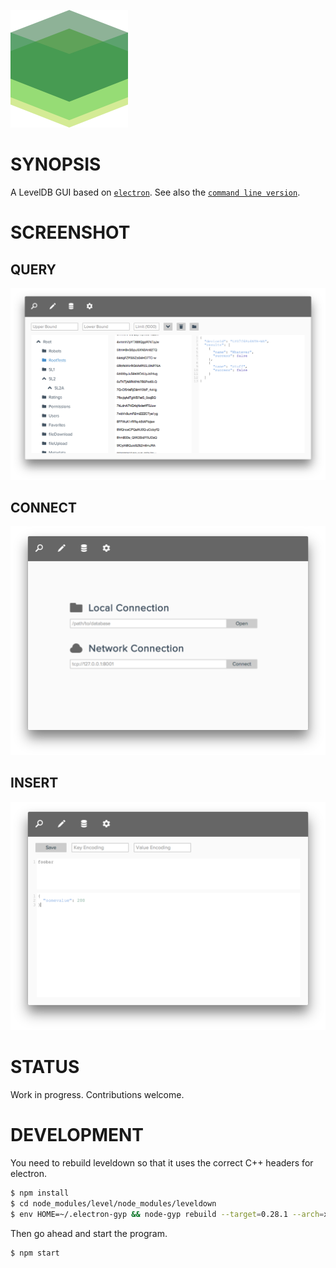 ![img](/assets/img/leveldb.png)

# SYNOPSIS
A LevelDB GUI based on [`electron`][1]. See also the [`command line version`][0].

# SCREENSHOT

## QUERY
![img](/docs/screenshot1.png)

## CONNECT
![img](/docs/screenshot2.png)

## INSERT
![img](/docs/screenshot3.png)

# STATUS
Work in progress. Contributions welcome.

# DEVELOPMENT
You need to rebuild leveldown so that it uses the correct C++ headers for electron.

```bash
$ npm install
$ cd node_modules/level/node_modules/leveldown
$ env HOME=~/.electron-gyp && node-gyp rebuild --target=0.28.1 --arch=x64 --dist-url=https://atom.io/download/atom-shell
```

Then go ahead and start the program.
```bash
$ npm start
```

[0]:https://github.com/hij1nx/lev
[1]:https://github.com/atom/atom-shell
